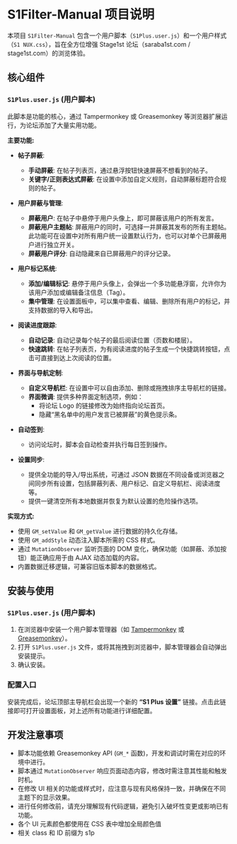 # S1Filter-Manual 项目说明

本项目 `S1Filter-Manual` 包含一个用户脚本（`S1Plus.user.js`）和一个用户样式（`S1 NUX.css`），旨在全方位增强 Stage1st 论坛（saraba1st.com / stage1st.com）的浏览体验。

## 核心组件

### `S1Plus.user.js` (用户脚本)

此脚本是功能的核心，通过 Tampermonkey 或 Greasemonkey 等浏览器扩展运行，为论坛添加了大量实用功能。

**主要功能:**

*   **帖子屏蔽**:
    *   **手动屏蔽**: 在帖子列表页，通过悬浮按钮快速屏蔽不想看到的帖子。
    *   **关键字/正则表达式屏蔽**: 在设置中添加自定义规则，自动屏蔽标题符合规则的帖子。

*   **用户屏蔽与管理**:
    *   **屏蔽用户**: 在帖子中悬停于用户头像上，即可屏蔽该用户的所有发言。
    *   **屏蔽用户主题帖**: 屏蔽用户的同时，可选择一并屏蔽其发布的所有主题帖。此功能可在设置中对所有用户统一设置默认行为，也可以对单个已屏蔽用户进行独立开关。
    *   **屏蔽用户评分**: 自动隐藏来自已屏蔽用户的评分记录。

*   **用户标记系统**:
    *   **添加/编辑标记**: 悬停于用户头像上，会弹出一个多功能悬浮窗，允许你为该用户添加或编辑备注信息（Tag）。
    *   **集中管理**: 在设置面板中，可以集中查看、编辑、删除所有用户的标记，并支持数据的导入和导出。

*   **阅读进度跟踪**:
    *   **自动记录**: 自动记录每个帖子的最后阅读位置（页数和楼层）。
    *   **快速跳转**: 在帖子列表页，为有阅读进度的帖子生成一个快捷跳转按钮，点击可直接到达上次阅读的位置。

*   **界面与导航定制**:
    *   **自定义导航栏**: 在设置中可以自由添加、删除或拖拽排序主导航栏的链接。
    *   **界面微调**: 提供多种界面定制选项，例如：
        *   将论坛 Logo 的链接修改为始终指向论坛首页。
        *   隐藏“黑名单中的用户发言已被屏蔽”的黄色提示条。

*   **自动签到**:
    *   访问论坛时，脚本会自动检查并执行每日签到操作。

*   **设置同步**:
    *   提供全功能的导入/导出系统，可通过 JSON 数据在不同设备或浏览器之间同步所有设置，包括屏蔽列表、用户标记、自定义导航栏、阅读进度等。
    *   提供一键清空所有本地数据并恢复为默认设置的危险操作选项。

**实现方式:**

*   使用 `GM_setValue` 和 `GM_getValue` 进行数据的持久化存储。
*   使用 `GM_addStyle` 动态注入脚本所需的 CSS 样式。
*   通过 `MutationObserver` 监听页面的 DOM 变化，确保功能（如屏蔽、添加按钮）能正确应用于由 AJAX 动态加载的内容。
*   内置数据迁移逻辑，可兼容旧版本脚本的数据格式。


## 安装与使用

### `S1Plus.user.js` (用户脚本)

1.  在浏览器中安装一个用户脚本管理器（如 [Tampermonkey](https://www.tampermonkey.net/) 或 [Greasemonkey](https://addons.mozilla.org/en-US/firefox/addon/greasemonkey/)）。
2.  打开 `S1Plus.user.js` 文件，或将其拖拽到浏览器中，脚本管理器会自动弹出安装提示。
3.  确认安装。


### 配置入口

安装完成后，论坛顶部主导航栏会出现一个新的 **“S1 Plus 设置”** 链接。点击此链接即可打开设置面板，对上述所有功能进行详细配置。

## 开发注意事项

*   脚本功能依赖 Greasemonkey API (`GM_*` 函数)，开发和调试时需在对应的环境中进行。
*   脚本通过 `MutationObserver` 响应页面动态内容，修改时需注意其性能和触发时机。
*   在修改 UI 相关的功能或样式时，应注意与现有风格保持一致，并确保在不同主题下的显示效果。
*   进行任何修改前，请充分理解现有代码逻辑，避免引入破坏性变更或影响已有功能。
*   各个 UI 元素颜色都使用在 CSS 表中增加全局颜色值
*   相关 class 和 ID 前缀为 s1p